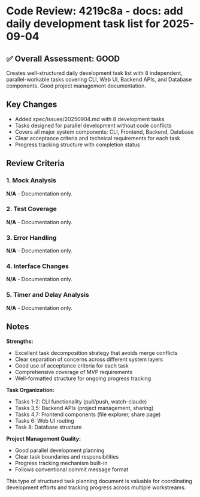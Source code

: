 # Code Review: 4219c8a - docs: add daily development task list for 2025-09-04

## ✅ Overall Assessment: GOOD

Creates well-structured daily development task list with 8 independent, parallel-workable tasks covering CLI, Web UI, Backend APIs, and Database components. Good project management documentation.

## Key Changes

- Added spec/issues/20250904.md with 8 development tasks
- Tasks designed for parallel development without code conflicts
- Covers all major system components: CLI, Frontend, Backend, Database
- Clear acceptance criteria and technical requirements for each task
- Progress tracking structure with completion status

## Review Criteria

### 1. Mock Analysis

**N/A** - Documentation only.

### 2. Test Coverage

**N/A** - Documentation only.

### 3. Error Handling

**N/A** - Documentation only.

### 4. Interface Changes

**N/A** - Documentation only.

### 5. Timer and Delay Analysis

**N/A** - Documentation only.

## Notes

**Strengths:**

- Excellent task decomposition strategy that avoids merge conflicts
- Clear separation of concerns across different system layers
- Good use of acceptance criteria for each task
- Comprehensive coverage of MVP requirements
- Well-formatted structure for ongoing progress tracking

**Task Organization:**

- Tasks 1-2: CLI functionality (pull/push, watch-claude)
- Tasks 3,5: Backend APIs (project management, sharing)
- Tasks 4,7: Frontend components (file explorer, share page)
- Tasks 6: Web UI routing
- Task 8: Database structure

**Project Management Quality:**

- Good parallel development planning
- Clear task boundaries and responsibilities
- Progress tracking mechanism built-in
- Follows conventional commit message format

This type of structured task planning document is valuable for coordinating development efforts and tracking progress across multiple workstreams.

